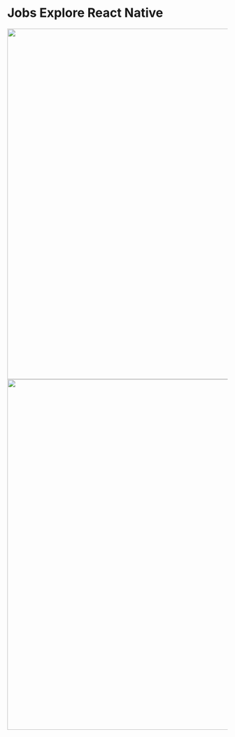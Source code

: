 # Jobs Explore React Native

<img src="https://github.com/Supakrit65/jobs-explore-react-native/assets/92836314/235a7eed-10d1-4dd1-947e-769a983d4f80" height=800px/>
<img src="https://github.com/Supakrit65/jobs-explore-react-native/assets/92836314/c77db6ad-3e08-4389-b65d-e0f737255ab5" height=800px/>

